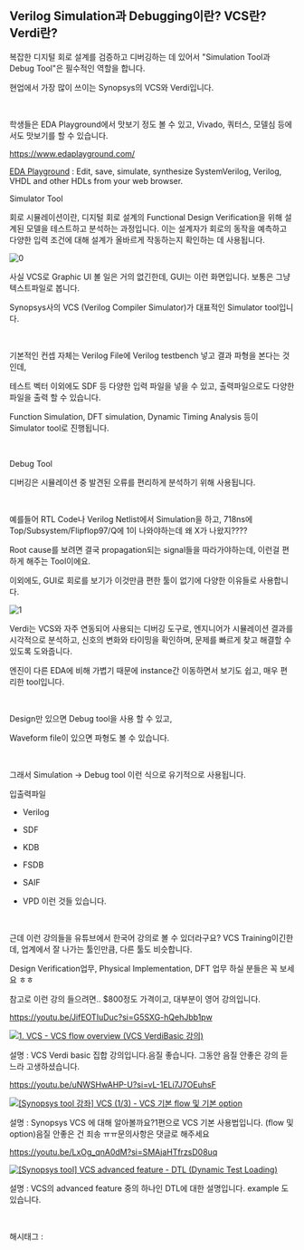 ## Verilog Simulation과 Debugging이란? VCS란? Verdi란?

복잡한 디지털 회로 설계를 검증하고 디버깅하는 데 있어서 "Simulation Tool과 Debug Tool"은 필수적인 역할을 합니다.

현업에서 가장 많이 쓰이는 Synopsys의 VCS와 Verdi입니다.

​

학생들은 EDA Playground에서 맛보기 정도 볼 수 있고, Vivado, 쿼터스, 모델심 등에서도 맛보기를 할 수 있습니다. 

https://www.edaplayground.com/

[EDA Playground](https://www.edaplayground.com/) : Edit, save, simulate, synthesize SystemVerilog, Verilog, VHDL and other HDLs from your web browser.

Simulator Tool

회로 시뮬레이션이란, 디지털 회로 설계의 Functional Design Verification을 위해 설계된 모델을 테스트하고 분석하는 과정입니다. 이는 설계자가 회로의 동작을 예측하고 다양한 입력 조건에 대해 설계가 올바르게 작동하는지 확인하는 데 사용됩니다.

![0](/asset/img/223459347743/0.png)

사실 VCS로 Graphic UI 볼 일은 거의 없긴한데, GUI는 이런 화면입니다. 보통은 그냥 텍스트파일로 봅니다.

Synopsys사의 VCS (Verilog Compiler Simulator)가 대표적인 Simulator tool입니다. 

​

기본적인 컨셉 자체는 Verilog File에 Verilog testbench 넣고 결과 파형을 본다는 것인데,

테스트 벡터 이외에도 SDF 등 다양한 입력 파일을 넣을 수 있고, 출력파일으로도 다양한 파일을 출력 할 수 있습니다.

Function Simulation, DFT simulation, Dynamic Timing Analysis 등이 Simulator tool로 진행됩니다.

​

Debug Tool

디버깅은 시뮬레이션 중 발견된 오류를 편리하게 분석하기 위해 사용됩니다.

​

예를들어 RTL Code나 Verilog Netlist에서 Simulation을 하고, 718ns에 Top/Subsystem/Flipflop97/Q에 1이 나와야하는데 왜 X가 나왔지????

Root cause를 보려면 결국 propagation되는 signal들을 따라가야하는데, 이런걸 편하게 해주는 Tool이에요.

이외에도, GUI로 회로를 보기가 이것만큼 편한 툴이 없기에 다양한 이유들로 사용합니다.

![1](/asset/img/223459347743/1.png)

Verdi는 VCS와 자주 연동되어 사용되는 디버깅 도구로, 엔지니어가 시뮬레이션 결과를 시각적으로 분석하고, 신호의 변화와 타이밍을 확인하며, 문제를 빠르게 찾고 해결할 수 있도록 도와줍니다.

엔진이 다른 EDA에 비해 가볍기 때문에 instance간 이동하면서 보기도 쉽고, 매우 편리한 tool입니다.

​

Design만 있으면 Debug tool을 사용 할 수 있고,

Waveform file이 있으면 파형도 볼 수 있습니다.

​

그래서 Simulation -> Debug tool 이런 식으로 유기적으로 사용됩니다.

입출력파일

- Verilog

- SDF

- KDB

- FSDB

- SAIF

- VPD 이런 것들 있습니다.

​

근데 이런 강의들을 유튜브에서 한국어 강의로 볼 수 있더라구요? VCS Training이긴한데,  업계에서 잘 나가는 툴인만큼, 다른 툴도 비슷합니다.

Design Verification업무, Physical Implementation, DFT 업무 하실 분들은 꼭 보세요 ㅎㅎ

참고로 이런 강의 들으려면.. $800정도 가격이고, 대부분이 영어 강의입니다. 

https://youtu.be/JifEOTIuDuc?si=G5SXG-hQehJbb1pw

[![1. VCS -  VCS flow overview (VCS VerdiBasic  강의)](https://i.ytimg.com/vi/JifEOTIuDuc/hqdefault.jpg)](https://youtu.be/JifEOTIuDuc?si=G5SXG-hQehJbb1pw)

설명 : VCS Verdi basic 집합 강의입니다.음질 좋습니다. 그동안 음질 안좋은 강의 듣느라 고생하셨습니다.

https://youtu.be/uNWSHwAHP-U?si=vL-1ELi7J7OEuhsF

[![[Synopsys tool 강좌] VCS (1/3) - VCS 기본 flow 및 기본 option](https://i.ytimg.com/vi/uNWSHwAHP-U/hqdefault.jpg)](https://youtu.be/uNWSHwAHP-U?si=vL-1ELi7J7OEuhsF)

설명 : Synopsys VCS 에 대해 알아볼까요?1편으로 VCS 기본 사용법입니다. (flow 및 option)음질 안좋은 건 죄송 ㅠㅠ문의사항은 댓글로 해주세요

https://youtu.be/LxOg_qnA0dM?si=SMAjaHTfrzsD08uq

[![[Synopsys tool] VCS advanced feature - DTL (Dynamic Test Loading)](https://i.ytimg.com/vi/LxOg_qnA0dM/hqdefault.jpg)](https://youtu.be/LxOg_qnA0dM?si=SMAjaHTfrzsD08uq)

설명 : VCS의 advanced feature 중의 하나인 DTL에 대한 설명입니다. example 도 있습니다.

​

 해시태그 : 